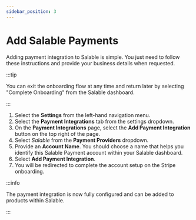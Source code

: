 ```yaml
---
sidebar_position: 3
---
```


# Add Salable Payments

Adding payment integration to Salable is simple. You just need to follow these
instructions and provide your business details when requested.

:::tip

You can exit the onboarding flow at any time and return later by selecting
"Complete Onboarding" from the Salable dashboard.

:::

1. Select the **Settings** from the left-hand navigation menu.
2. Select the **Payment Integrations** tab from the settings dropdown.
3. On the **Payment Integrations** page, select the **Add Payment Integration** button on the top right of the page.
4. Select _Salable_ from the **Payment Providers** dropdown.
5. Provide an **Account Name**. You should choose a name that helps you identify
   this Salable Payment account within your Salable dashboard.
6. Select **Add Payment Integration**.
7. You will be redirected to complete the account setup on the Stripe onboarding.

:::info

The payment integration is now fully configured and can be added to products
within Salable.

:::
